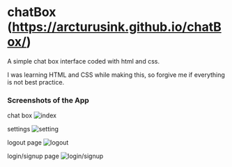 # chatBox (https://arcturusink.github.io/chatBox/)
A simple chat box interface coded with html and css. 

I was learning HTML and CSS while making this, so forgive me if everything is not best practice. 

### Screenshots of the App
chat box
![index](https://user-images.githubusercontent.com/9923181/47947292-774f4080-def0-11e8-8fba-020539ddf8ce.png)

settings
![setting](https://user-images.githubusercontent.com/9923181/47947297-977eff80-def0-11e8-9bd3-864af9ea550f.png)

logout page
![logout](https://user-images.githubusercontent.com/9923181/47947303-a960a280-def0-11e8-85e3-3a2d7d1d6777.png)

login/signup page
![login/signup](https://user-images.githubusercontent.com/9923181/47947312-c39a8080-def0-11e8-924d-452334acd050.png)

